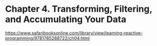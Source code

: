 # Chapter 4. Transforming, Filtering, and Accumulating Your Data

https://www.safaribooksonline.com/library/view/learning-reactive-programming/9781785288722/ch04.html

